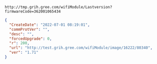 `http://tmp.grih.gree.com/wifiModule/Lastversion?firmwareCode=362001065434`

```json
{
  "CreateDate": "2022-07-01 08:19:01",
  "commProtVer": "",
  "desc": "",
  "forcedUpgrade": 0,
  "r": 200,
  "url": "http://test.grih.gree.com/wifiModule/image/16222/80340",
  "ver": "1.71"
}
```